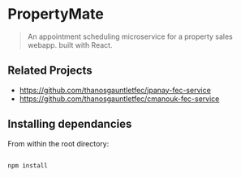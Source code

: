 # PropertyMate

> An appointment scheduling microservice for a property sales webapp. built with React.

## Related Projects

  - https://github.com/thanosgauntletfec/jpanay-fec-service
  - https://github.com/thanosgauntletfec/cmanouk-fec-service

## Installing dependancies

From within the root directory:

```sh

npm install
```

